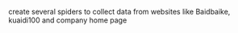 create several spiders to collect data from websites like Baidbaike, kuaidi100 and company home page 
